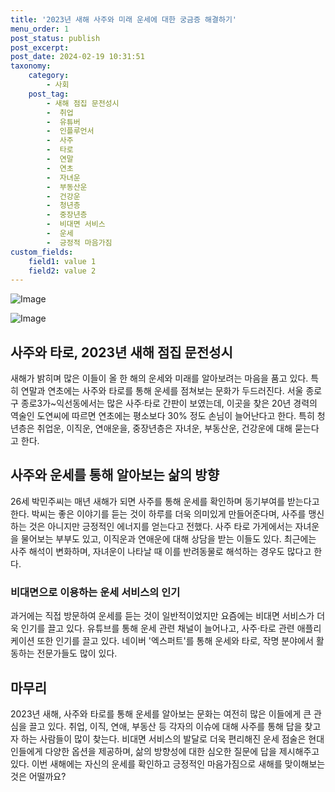 ```yaml
---
title: '2023년 새해 사주와 미래 운세에 대한 궁금증 해결하기'
menu_order: 1
post_status: publish
post_excerpt: 
post_date: 2024-02-19 10:31:51
taxonomy:
    category:
        - 사회
    post_tag:
        - 새해 점집 문전성시
        -  취업
        -  유튜버
        -  인플루언서
        -  사주
        -  타로
        -  연말
        -  연초
        -  자녀운
        -  부동산운
        -  건강운
        -  청년층
        -  중장년층
        -  비대면 서비스
        -  운세
        -  긍정적 마음가짐
custom_fields:
    field1: value 1
    field2: value 2
---
```


![Image](https://imgnews.pstatic.net/image/277/2024/02/12/0005378643_001_20240212091401357.jpg?type=w647)

![Image](https://imgnews.pstatic.net/image/277/2024/02/12/0005378643_002_20240212091401394.jpg?type=w647)

## 사주와 타로, 2023년 새해 점집 문전성시
새해가 밝히며 많은 이들이 올 한 해의 운세와 미래를 알아보려는 마음을 품고 있다. 특히 연말과 연초에는 사주와 타로를 통해 운세를 점쳐보는 문화가 두드러진다. 서울 종로구 종로3가~익선동에서는 많은 사주·타로 간판이 보였는데, 이곳을 찾은 20년 경력의 역술인 도연씨에 따르면 연초에는 평소보다 30% 정도 손님이 늘어난다고 한다. 특히 청년층은 취업운, 이직운, 연애운을, 중장년층은 자녀운, 부동산운, 건강운에 대해 묻는다고 한다.
## 사주와 운세를 통해 알아보는 삶의 방향
26세 박민주씨는 매년 새해가 되면 사주를 통해 운세를 확인하며 동기부여를 받는다고 한다. 박씨는 좋은 이야기를 듣는 것이 하루를 더욱 의미있게 만들어준다며, 사주를 맹신하는 것은 아니지만 긍정적인 에너지를 얻는다고 전했다. 사주 타로 가게에서는 자녀운을 물어보는 부부도 있고, 이직운과 연애운에 대해 상담을 받는 이들도 있다. 최근에는 사주 해석이 변화하며, 자녀운이 나타날 때 이를 반려동물로 해석하는 경우도 많다고 한다.
### 비대면으로 이용하는 운세 서비스의 인기
과거에는 직접 방문하여 운세를 듣는 것이 일반적이었지만 요즘에는 비대면 서비스가 더욱 인기를 끌고 있다. 유튜브를 통해 운세 관련 채널이 늘어나고, 사주·타로 관련 애플리케이션 또한 인기를 끌고 있다. 네이버 '엑스퍼트'를 통해 운세와 타로, 작명 분야에서 활동하는 전문가들도 많이 있다.
## 마무리
2023년 새해, 사주와 타로를 통해 운세를 알아보는 문화는 여전히 많은 이들에게 큰 관심을 끌고 있다. 취업, 이직, 연애, 부동산 등 각자의 이슈에 대해 사주를 통해 답을 찾고자 하는 사람들이 많이 찾는다. 비대면 서비스의 발달로 더욱 편리해진 운세 점술은 현대인들에게 다양한 옵션을 제공하며, 삶의 방향성에 대한 심오한 질문에 답을 제시해주고 있다. 이번 새해에는 자신의 운세를 확인하고 긍정적인 마음가짐으로 새해를 맞이해보는 것은 어떨까요?

